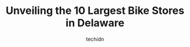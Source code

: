 ---
layout: ampstory
image: https://i0.wp.com/paketmu.com/wp-content/uploads/2023/06/trek-bicycle-newark-0-in-delaware-1686372246.jpeg?resize=640,853
author: techidn
featured: false
description: Explore the diverse Bike Store scene in Delaware, home to an incredible selection of 10 establishments catering to every taste. Whether youre in search of iconic favorites or undiscovered t
title: Unveiling the 10 Largest Bike Stores in Delaware
cover:
   title: Unveiling the 10 Largest Bike Stores in Delaware
   subtitle: RICKPATE
   background: https://paketmu.com/wp-content/uploads/2023/06/trek-bicycle-newark-0-in-delaware-1686372246.jpeg

pages: 
 - layout: thirds
   top: <h1>#1 Lewes Cycle Sports</h1>
   bottom: "<p>I had the best experience purchasing my bike from Lewes Cycle Sports. Working with Dylan was a pleasure. He was very responsive  to my email communications, knowledgeable</p>"
   background: https://paketmu.com/wp-content/uploads/2023/06/trek-bicycle-newark-1-in-delaware-1686372247.jpeg
   backgroundblur: true
 - layout: thirds
   top: <h1>#2 Trek Bicycle Newark</h1>
   bottom: "<p>The products are great and always have been but the people are what bring me back. I worked with a young man named Alec (I believe). He was incredibly friendly, knowledge</p>"
   background: https://paketmu.com/wp-content/uploads/2023/06/trek-bicycle-newark-2-in-delaware-1686372248.jpeg
   cta:
      link: https://paketmu.com/unveiling-the-10-largest-bike-stores-in-delaware/
      text: Unveiling the 10 Largest Bike Stores in Delaware
 - layout: thirds
   top: <h1>#3 Trek Bicycle Wilmington</h1>
   bottom: "<p>Trek Store in Wilmington is a top-notch bike shop in every respect. They have an extensive selection of high-quality Trek bikes, clothing, accessories and gear. They are </p>"
   background: https://paketmu.com/wp-content/uploads/2023/06/trek-bicycle-newark-3-in-delaware-1686372250.png
   cta:
      link: https://paketmu.com/unveiling-the-10-largest-bike-stores-in-delaware/
      text: Unveiling the 10 Largest Bike Stores in Delaware
 - layout: thirds
   top: <h1>#4 Bike Line</h1>
   bottom: "<p>486 Middletown Warwick Rd, Middletown, DE 19709, United States</p>"
   background: https://images.unsplash.com/photo-1522441815192-d9f04eb0615c?ixlib=rb-4.0.3&ixid=MnwxMjA3fDB8MHxwaG90by1wYWdlfHx8fGVufDB8fHx8&auto=format&fit=crop&w=640&h=853&q=80
   cta:
      link: https://paketmu.com/unveiling-the-10-largest-bike-stores-in-delaware/
      text: Unveiling the 10 Largest Bike Stores in Delaware
 - layout: thirds
   top: <h1>#5 Garrisons Cyclery</h1>
   bottom: "<p>2864 Creek Rd, Yorklyn, DE 19736, United States</p>"
   background: https://images.unsplash.com/photo-1488554378835-f7acf46e6c98?ixlib=rb-4.0.3&ixid=MnwxMjA3fDB8MHxwaG90by1wYWdlfHx8fGVufDB8fHx8&auto=format&fit=crop&w=640&h=853&q=80
   cta:
      link: https://paketmu.com/unveiling-the-10-largest-bike-stores-in-delaware/
      text: Unveiling the 10 Largest Bike Stores in Delaware
 - layout: thirds
   top: <h1>#6 Seagreen Bicycle</h1>
   bottom: "<p>209 Monroe Ave, Lewes, DE 19958, United States</p>"
   background: https://images.unsplash.com/photo-1613843873231-1447db182f97?ixlib=rb-4.0.3&ixid=MnwxMjA3fDB8MHxwaG90by1wYWdlfHx8fGVufDB8fHx8&auto=format&fit=crop&w=640&h=853&q=80
   cta:
      link: https://paketmu.com/unveiling-the-10-largest-bike-stores-in-delaware/
      text: Unveiling the 10 Largest Bike Stores in Delaware
 - layout: thirds
   top: <h1>#7 Bethany Bike Shop</h1>
   bottom: "<p>900 N Pennsylvania Ave, Bethany Beach, DE 19930, United States</p>"
   background: https://images.unsplash.com/photo-1632260260864-caf7fde5ec36?ixlib=rb-4.0.3&ixid=MnwxMjA3fDB8MHxwaG90by1wYWdlfHx8fGVufDB8fHx8&auto=format&fit=crop&w=640&h=853&q=80
   cta:
      link: https://paketmu.com/unveiling-the-10-largest-bike-stores-in-delaware/
      text: Unveiling the 10 Largest Bike Stores in Delaware
 - layout: thirds
   middle: Continue reading...
   background: https://images.unsplash.com/photo-1618556658017-fd9c732d1360?ixlib=rb-4.0.3&ixid=MnwxMjA3fDB8MHxwaG90by1wYWdlfHx8fGVufDB8fHx8&auto=format&fit=crop&w=640&h=853&q=80
   cta:
      link: https://paketmu.com/unveiling-the-10-largest-bike-stores-in-delaware/
      text: Unveiling the 10 Largest Bike Stores in Delaware
      
---